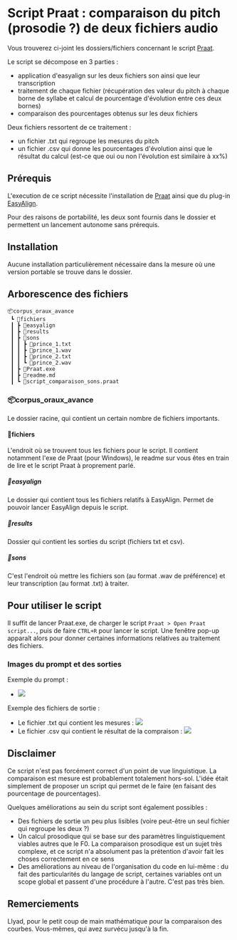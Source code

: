 # Script Praat : comparaison du pitch (prosodie ?) de deux fichiers audio

Vous trouverez ci-joint les dossiers/fichiers concernant le script [Praat](https://www.fon.hum.uva.nl/praat/).

Le script se décompose en 3 parties :
- application d'easyalign sur les deux fichiers son ainsi que leur transcription
- traitement de chaque fichier (récupération des valeur du pitch à chaque borne de syllabe et calcul de pourcentage d'évolution entre ces deux bornes)
- comparaison des pourcentages obtenus sur les deux fichiers

Deux fichiers ressortent de ce traitement :
- un fichier .txt qui regroupe les mesures du pitch
- un fichier .csv qui donne les pourcentages d'évolution ainsi que le résultat du calcul (est-ce que oui ou non l'évolution est similaire à xx%)

## Prérequis

L'execution de ce script nécessite l'installation de [Praat](https://www.fon.hum.uva.nl/praat/) ainsi que du plug-in [EasyAlign](http://latlcui.unige.ch/phonetique/easyalign.php).

Pour des raisons de portabilité, les deux sont fournis dans le dossier et permettent un lancement autonome sans prérequis.

## Installation

Aucune installation particulièrement nécessaire dans la mesure où une version portable se trouve dans le dossier.

## Arborescence des fichiers
```
📦corpus_oraux_avance
 ┗ 📂fichiers
 ┃ ┣ 📂easyalign
 ┃ ┣ 📂results
 ┃ ┣ 📂sons
 ┃ ┃ ┣ 📜prince_1.txt
 ┃ ┃ ┣ 📜prince_1.wav
 ┃ ┃ ┣ 📜prince_2.txt
 ┃ ┃ ┗ 📜prince_2.wav
 ┃ ┣ 📜Praat.exe
 ┃ ┣ 📜readme.md
 ┃ ┗ 📜script_comparaison_sons.praat
 ```

### 📦corpus_oraux_avance

Le dossier racine, qui contient un certain nombre de fichiers importants.

#### 📂fichiers
L'endroit où se trouvent tous les fichiers pour le script.
Il contient notamment l'exe de Praat (pour Windows), le readme sur vous êtes en train de lire et le script Praat à proprement parlé.

##### 📂easyalign

Le dossier qui contient tous les fichiers relatifs à EasyAlign. Permet de pouvoir lancer EasyAlign depuis le script.

##### 📂results

Dossier qui contient les sorties du script (fichiers txt et csv).

##### 📂sons

C'est l'endroit où mettre les fichiers son (au format .wav de préférence) et leur transcription (au format .txt) à traiter.

## Pour utiliser le script

Il suffit de lancer Praat.exe, de charger le script ```Praat > Open Praat script...```, puis de faire ```CTRL+R``` pour lancer le script.
Une fenêtre pop-up apparaît alors pour donner certaines informations relatives au traitement des fichiers.

### Images du prompt et des sorties 
Exemple du prompt : 
- ![](https://i.imgur.com/oFtWP6H.png)

Exemple des fichiers de sortie  :
- Le fichier .txt qui contient les mesures : ![](https://i.imgur.com/fOgCh9M.png)
- Le fichier .csv qui contient le résultat de la compraison : ![](https://i.imgur.com/aEMTkst.png)

## Disclaimer

Ce script n'est pas forcément correct d'un point de vue linguistique. La comparaison est mesure est probablement totalement hors-sol. L'idée était simplement de proposer un script qui permet de le faire (en faisant des pourcentage de pourcentages).

Quelques améliorations au sein du script sont également possibles :
- Des fichiers de sortie un peu plus lisibles (voire peut-être un seul fichier qui regroupe les deux ?)
- Un calcul prosodique qui se base sur des paramètres linguistiquement viables autres que le F0. La comparaison prosodique est un sujet très complexe, et ce script n'a absolument pas la prétention d'avoir fait les choses correctement en ce sens
- Des améliorations au niveau de l'organisation du code en lui-même : du fait des particularités du langage de script, certaines variables ont un scope global et passent d'une procédure à l'autre. C'est pas très bien.

## Remerciements
Llyad, pour le petit coup de main mathématique pour la comparaison des courbes.
Vous-mêmes, qui avez survécu jusqu'à la fin.

